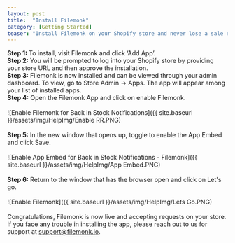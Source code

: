 ```yaml
---
layout: post
title:  "Install Filemonk"
category: [Getting Started]
teaser: "Install Filemonk on your Shopify store and never lose a sale ever again"
---
```

**Step 1:** To install, visit Filemonk and click ‘Add App’.
<br/>
**Step 2:** You will be prompted to log into your Shopify store by providing your store URL and then approve the installation.
<br/>
**Step 3:** Filemonk is now installed and can be viewed through your admin dashboard. To view, go to Store Admin -> Apps. The app will appear among your list of installed apps.
<br/>
**Step 4:** Open the Filemonk App and click on enable Filemonk.
<br/>
<br/>
![Enable Filemonk for Back in Stock Notifications]({{ site.baseurl }}/assets/img/HelpImg/Enable RR.PNG)
<br/>
<br/>
**Step 5:** In the new window that opens up, toggle to enable the App Embed and click Save.
<br/>
<br/>
![Enable App Embed for Back in Stock Notifications - Filemonk]({{ site.baseurl }}/assets/img/HelpImg/App Embed.PNG)
<br/>
<br/>
**Step 6:** Return to the window that has the browser open and click on Let's go.
<br/>
<br/>
![Enable Filemonk]({{ site.baseurl }}/assets/img/HelpImg/Lets Go.PNG)
<br/>
<br/>
Congratulations, Filemonk is now live and accepting requests on your store. If you face any trouble in installing the app, please reach out to us for support at <a href="mailto:support@filemonk.io">support@filemonk.io</a>.

